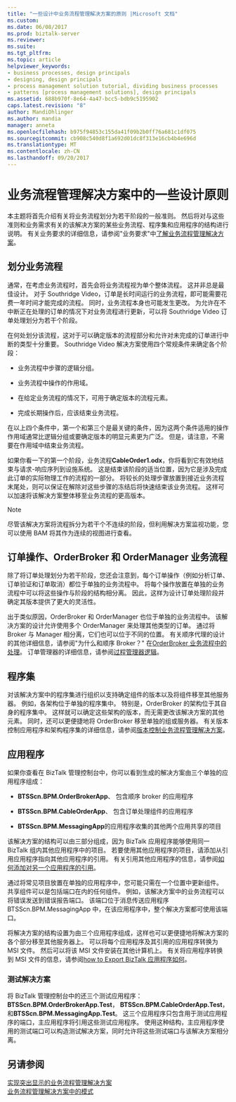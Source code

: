 ```yaml
---
title: "一些设计中业务流程管理解决方案的原则 |Microsoft 文档"
ms.custom: 
ms.date: 06/08/2017
ms.prod: biztalk-server
ms.reviewer: 
ms.suite: 
ms.tgt_pltfrm: 
ms.topic: article
helpviewer_keywords:
- business processes, design principals
- designing, design principals
- process management solution tutorial, dividing business processes
- patterns [process management solutions], design principals
ms.assetid: 688b970f-8e64-4a47-bcc5-bdb9c5195902
caps.latest.revision: "8"
author: MandiOhlinger
ms.author: mandia
manager: anneta
ms.openlocfilehash: b975f94853c155da41f09b2b0ff76a681c1df075
ms.sourcegitcommit: cb908c540d8f1a692d01dc8f313e16cb4b4e696d
ms.translationtype: MT
ms.contentlocale: zh-CN
ms.lasthandoff: 09/20/2017
---
```

# <a name="some-design-principles-in-the-business-process-management-solution"></a>业务流程管理解决方案中的一些设计原则
本主题将首先介绍有关将业务流程划分为若干阶段的一般准则。 然后将对与这些准则和业务需求有关的该解决方案的某些业务流程、程序集和应用程序的结构进行说明。 有关业务要求的详细信息，请参阅"业务要求"中[了解业务流程管理解决方案](../core/understanding-the-business-process-management-solution.md)。  
  
## <a name="dividing-business-processes"></a>划分业务流程  
 通常，在考虑业务流程时，首先会将业务流程视为单个整体流程。 这并非总是最佳设计。 对于 Southridge Video，订单是长时间运行的业务流程，即可能需要花费一年时间才能完成的流程。 同时，业务流程本身也可能发生更改。 为允许在不中断正在处理的订单的情况下对业务流程进行更新，可以将 Southridge Video 订单处理划分为若干个阶段。  
  
 在何处划分该流程，这对于可以确定版本的流程部分和允许对未完成的订单进行中断的类型十分重要。 Southridge Video 解决方案使用四个常规条件来确定各个阶段：  
  
-   业务流程中步骤的逻辑分组。  
  
-   业务流程中操作的作用域。  
  
-   在给定业务流程的情况下，可用于确定版本的流程元素。  
  
-   完成长期操作后，应该结束业务流程。  
  
 在以上四个条件中，第一个和第三个是最关键的条件，因为这两个条件适用的操作作用域通常比逻辑分组或要确定版本的明显元素更为广泛。 但是，请注意，不需要在作用域中结束业务流程。  
  
 如果你看一下的第一个阶段，业务流程**CableOrder1.odx**，你将看到它有效地结束与请求-响应序列到设施系统。 这是结束该阶段的适当位置，因为它是涉及完成此订单的实际物理工作的流程的一部分。 将较长的处理步骤放置到接近业务流程末尾处，则可以保证在解除对这些步骤的冻结后将快速结束该业务流程。 这样可以加速将该解决方案整体移至业务流程的更高版本。  
  
> [!NOTE]
>  尽管该解决方案将流程拆分为若干个不连续的阶段，但利用解决方案监视功能，您可以使用 BAM 将其作为连续的视图进行查看。  
  
## <a name="order-action-broker-and-manager-orchestrations"></a>订单操作、OrderBroker 和 OrderManager 业务流程  
 除了将订单处理划分为若干阶段，您还会注意到，每个订单操作（例如分析订单、订单验证和订单取消）都位于单独的业务流程中。 将每个操作放置在单独的业务流程中可以将这些操作与阶段的结构相分离。 因此，这样为设计订单处理阶段并确定其版本提供了更大的灵活性。  
  
 出于类似原因，OrderBroker 和 OrderManager 也位于单独的业务流程中。 该解决方案的设计允许使用多个 OrderManager 来处理其他类型的订单。 通过将 Broker 与 Manager 相分离，它们也可以位于不同的位置。 有关顺序代理的设计的其他详细信息，请参阅"为什么和顺序 Broker？" 在[OrderBroker 业务流程中的处理](../core/processing-in-the-orderbroker-orchestration.md)。 订单管理器的详细信息，请参阅[过程管理器逻辑](../core/process-manager-logic.md)。  
  
## <a name="assemblies"></a>程序集  
 对该解决方案中的程序集进行组织以支持确定组件的版本以及将组件移至其他服务器。 例如，各架构位于单独的程序集中。 特别是，OrderBroker 的架构位于其自身的程序集中。 这样就可以确定这些架构的版本，而无需更改该解决方案的其他元素。 同时，还可以更便捷地将 OrderBroker 移至单独的组或服务器。 有关版本控制应用程序和架构程序集的详细信息，请参阅[版本控制业务流程管理解决方案](../core/versioning-the-business-process-management-solution.md)。  
  
## <a name="applications"></a>应用程序  
 如果你查看在 BizTalk 管理控制台中，你可以看到生成的解决方案由三个单独的应用程序组成：  
  
-   **BTSScn.BPM.OrderBrokerApp**、 包含顺序 broker 的应用程序  
  
-   **BTSScn.BPM.CableOrderApp**、 包含订单处理组件的应用程序  
  
-   **BTSScn.BPM.MessagingApp**的应用程序收集的其他两个应用共享的项目  
  
 该解决方案的结构可以由三部分组成，因为 BizTalk 应用程序能够使用同一 BizTalk 组内其他应用程序中的项目。 若要使用其他应用程序的项目，请添加从引用应用程序指向其他应用程序的引用。 有关引用其他应用程序的信息，请参阅[如何添加对另一个应用程序的引用](../core/how-to-add-a-reference-to-another-application.md)。  
  
 通过将常见项目放置在单独的应用程序中，您可能只需在一个位置中更新组件。 共享组件可以是包括端口在内的任何组件。 例如，该解决方案中的业务流程可以将错误发送到错误报告端口。 该端口位于消息传送应用程序 BTSScn.BPM.MessagingApp 中，在该应用程序中，整个解决方案都可使用该端口。  
  
 将解决方案的结构设置为由三个应用程序组成，这样也可以更便捷地将解决方案的各个部分移至其他服务器上。 可以将每个应用程序及其引用的应用程序转换为 MSI 文件。 然后可以将该 MSI 文件安装在其他计算机上。 有关将应用程序转换到 MSI 文件的信息，请参阅[how to Export BizTalk 应用程序如何](../core/how-to-export-a-biztalk-application.md)。  
  
### <a name="the-test-solution"></a>测试解决方案  
 将 BizTalk 管理控制台中的还三个测试应用程序： **BTSScn.BPM.OrderBrokerApp.Test**， **BTSScn.BPM.CableOrderApp.Test**，和**BTSScn.BPM.MessagingApp.Test**。 这三个应用程序只包含用于测试应用程序的端口，主应用程序将引用这些测试应用程序。 使用这种结构，主应用程序使用的测试端口可以构造测试解决方案，同时允许将这些测试端口与该解决方案相分离。  
  
## <a name="see-also"></a>另请参阅  
 [实现突出显示的业务流程管理解决方案](../core/implementation-highlights-of-the-business-process-management-solution.md)   
 [业务流程管理解决方案中的模式](../core/patterns-in-the-business-process-management-solution.md)